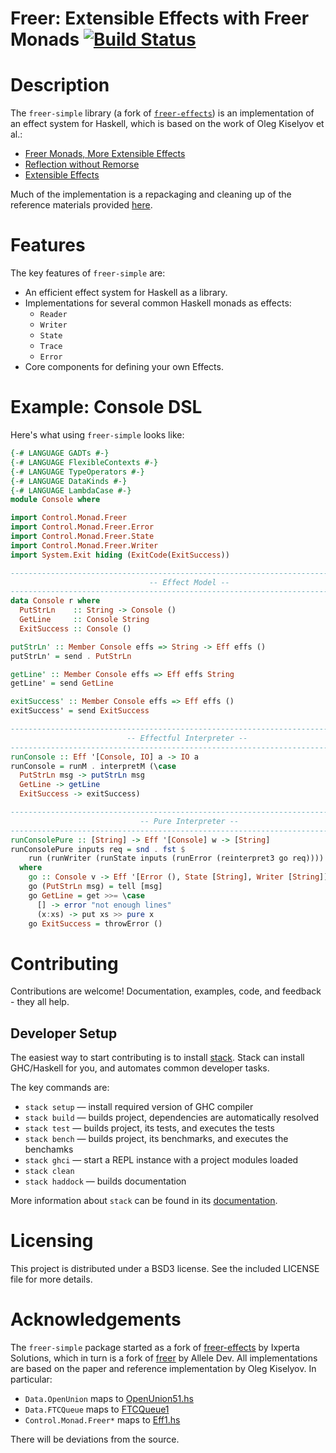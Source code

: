 # Freer: Extensible Effects with Freer Monads [![Build Status](https://travis-ci.org/lexi-lambda/freer-simple.svg?branch=master)](https://travis-ci.org/lexi-lambda/freer-simple)

# Description

The `freer-simple` library (a fork of [`freer-effects`](http://hackage.haskell.org/package/freer-effects)) is an implementation of an effect system for Haskell, which is based on the work of Oleg Kiselyov et al.:

  - [Freer Monads, More Extensible Effects](http://okmij.org/ftp/Haskell/extensible/more.pdf)
  - [Reflection without Remorse](http://okmij.org/ftp/Haskell/zseq.pdf)
  - [Extensible Effects](http://okmij.org/ftp/Haskell/extensible/exteff.pdf)

Much of the implementation is a repackaging and cleaning up of the reference materials provided [here](http://okmij.org/ftp/Haskell/extensible/).

# Features

The key features of `freer-simple` are:

  - An efficient effect system for Haskell as a library.
  - Implementations for several common Haskell monads as effects:
    - `Reader`
    - `Writer`
    - `State`
    - `Trace`
    - `Error`
  - Core components for defining your own Effects.

# Example: Console DSL

Here's what using `freer-simple` looks like:

```haskell
{-# LANGUAGE GADTs #-}
{-# LANGUAGE FlexibleContexts #-}
{-# LANGUAGE TypeOperators #-}
{-# LANGUAGE DataKinds #-}
{-# LANGUAGE LambdaCase #-}
module Console where

import Control.Monad.Freer
import Control.Monad.Freer.Error
import Control.Monad.Freer.State
import Control.Monad.Freer.Writer
import System.Exit hiding (ExitCode(ExitSuccess))

--------------------------------------------------------------------------------
                               -- Effect Model --
--------------------------------------------------------------------------------
data Console r where
  PutStrLn    :: String -> Console ()
  GetLine     :: Console String
  ExitSuccess :: Console ()

putStrLn' :: Member Console effs => String -> Eff effs ()
putStrLn' = send . PutStrLn

getLine' :: Member Console effs => Eff effs String
getLine' = send GetLine

exitSuccess' :: Member Console effs => Eff effs ()
exitSuccess' = send ExitSuccess

--------------------------------------------------------------------------------
                          -- Effectful Interpreter --
--------------------------------------------------------------------------------
runConsole :: Eff '[Console, IO] a -> IO a
runConsole = runM . interpretM (\case
  PutStrLn msg -> putStrLn msg
  GetLine -> getLine
  ExitSuccess -> exitSuccess)

--------------------------------------------------------------------------------
                             -- Pure Interpreter --
--------------------------------------------------------------------------------
runConsolePure :: [String] -> Eff '[Console] w -> [String]
runConsolePure inputs req = snd . fst $
    run (runWriter (runState inputs (runError (reinterpret3 go req))))
  where
    go :: Console v -> Eff '[Error (), State [String], Writer [String]] v
    go (PutStrLn msg) = tell [msg]
    go GetLine = get >>= \case
      [] -> error "not enough lines"
      (x:xs) -> put xs >> pure x
    go ExitSuccess = throwError ()
```

# Contributing

Contributions are welcome! Documentation, examples, code, and feedback - they all help.


## Developer Setup

The easiest way to start contributing is to install [stack](https://haskellstack.org/). Stack can install GHC/Haskell for you, and automates common developer tasks.

The key commands are:

  - `stack setup` — install required version of GHC compiler
  - `stack build` — builds project, dependencies are automatically resolved
  - `stack test` — builds project, its tests, and executes the tests
  - `stack bench` — builds project, its benchmarks, and executes the benchamks
  - `stack ghci` — start a REPL instance with a project modules loaded
  - `stack clean`
  - `stack haddock` — builds documentation

More information about `stack` can be found in its [documentation](https://haskellstack.org/).

# Licensing

This project is distributed under a BSD3 license. See the included LICENSE file for more details.

# Acknowledgements

The `freer-simple` package started as a fork of [freer-effects](http://hackage.haskell.org/package/freer-effects) by Ixperta Solutions, which in turn is a fork of [freer](http://hackage.haskell.org/package/freer) by Allele Dev. All implementations are based on the paper and reference implementation by Oleg Kiselyov. In particular:

  - `Data.OpenUnion` maps to [OpenUnion51.hs](http://okmij.org/ftp/Haskell/extensible/OpenUnion51.hs)
  - `Data.FTCQueue` maps to [FTCQueue1](http://okmij.org/ftp/Haskell/extensible/FTCQueue1.hs)
  - `Control.Monad.Freer*` maps to [Eff1.hs](http://okmij.org/ftp/Haskell/extensible/Eff1.hs)

There will be deviations from the source.
